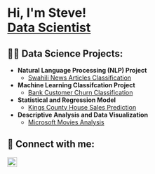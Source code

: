 <h1>Hi, I'm Steve! <br/><a href="https://github.com/stevegithinji">Data Scientist</a>

<h2>👨‍💻 Data Science Projects:</h2>

- <b>Natural Language Processing (NLP) Project </b>
  - [Swahili News Articles Classification](https://github.com/stevegithinji/News-Classification)
- <b>Machine Learning Classifcation Project </b>
  - [Bank Customer Churn Classification](https://github.com/stevegithinji/Bank-Customer-Churn-Classification)
- <b>Statistical and Regression Model</b>
  - [Kings County House Sales Prediction](https://github.com/stevegithinji/King-County-House-Sales-Model) 
- <b>Descriptive Analysis and Data Visualization</b>
  - [Microsoft Movies Analysis](https://github.com/stevegithinji/Microsoft-Movies-Analysis)


<h2> 🤳 Connect with me:</h2>

[<img align="left" alt="JoshMadakor | LinkedIn" width="22px" src="https://cdn.jsdelivr.net/npm/simple-icons@v3/icons/linkedin.svg" />][linkedin]

[linkedin]: https://linkedin.com/in/steve-githinji-10ba0114a

<!--
**joshmadakor1/joshmadakor1** is a ✨ _special_ ✨ repository because its `README.md` (this file) appears on your GitHub profile.

Here are some ideas to get you started:

- 🔭 I’m currently working on ...
- 🌱 I’m currently learning ...
- 👯 I’m looking to collaborate on ...
- 🤔 I’m looking for help with ...
- 💬 Ask me about ...
- 📫 How to reach me: ...
- 😄 Pronouns: ...
- ⚡ Fun fact: ...
-->
